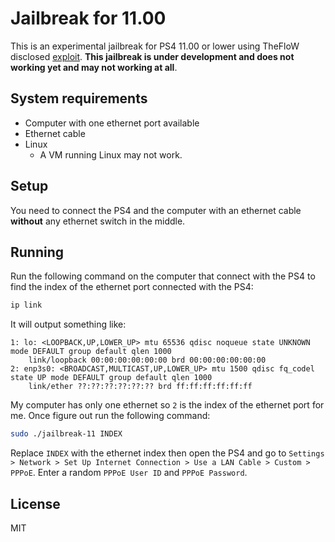 # Jailbreak for 11.00

This is an experimental jailbreak for PS4 11.00 or lower using TheFloW disclosed [exploit](https://hackerone.com/reports/2177925). **This jailbreak is under development and does not working yet and may not working at all**.

## System requirements

- Computer with one ethernet port available
- Ethernet cable
- Linux
  - A VM running Linux may not work.

## Setup

You need to connect the PS4 and the computer with an ethernet cable **without** any ethernet switch in the middle.

## Running

Run the following command on the computer that connect with the PS4 to find the index of the ethernet port connected with the PS4:

```sh
ip link
```

It will output something like:

```
1: lo: <LOOPBACK,UP,LOWER_UP> mtu 65536 qdisc noqueue state UNKNOWN mode DEFAULT group default qlen 1000
    link/loopback 00:00:00:00:00:00 brd 00:00:00:00:00:00
2: enp3s0: <BROADCAST,MULTICAST,UP,LOWER_UP> mtu 1500 qdisc fq_codel state UP mode DEFAULT group default qlen 1000
    link/ether ??:??:??:??:??:?? brd ff:ff:ff:ff:ff:ff
```

My computer has only one ethernet so `2` is the index of the ethernet port for me. Once figure out run the following command:

```sh
sudo ./jailbreak-11 INDEX
```

Replace `INDEX` with the ethernet index then open the PS4 and go to `Settings > Network > Set Up Internet Connection > Use a LAN Cable > Custom > PPPoE`. Enter a random `PPPoE User ID` and `PPPoE Password`.

## License

MIT

